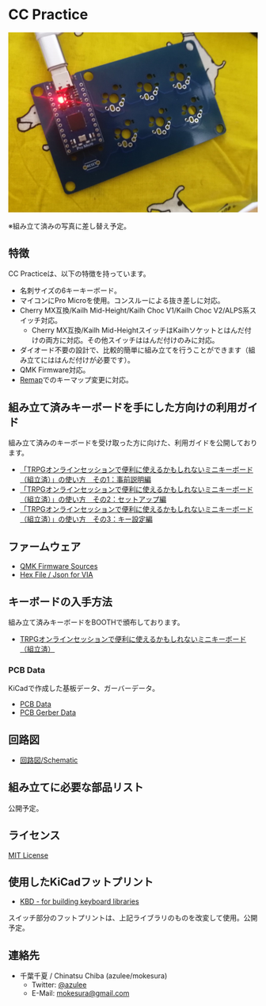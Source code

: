 # CC Practice

![CC Practice](https://github.com/mokesura/cc_practice/blob/main/img/cc-practice_pcb-photo.jpg?raw=true)

※組み立て済みの写真に差し替え予定。

## 特徴
CC Practiceは、以下の特徴を持っています。

- 名刺サイズの6キーキーボード。
- マイコンにPro Microを使用。コンスルーによる抜き差しに対応。
- Cherry MX互換/Kailh Mid-Height/Kailh Choc V1/Kailh Choc V2/ALPS系スイッチ対応。
  - Cherry MX互換/Kailh Mid-HeightスイッチはKailhソケットとはんだ付けの両方に対応。その他スイッチははんだ付けのみに対応。
- ダイオード不要の設計で、比較的簡単に組み立てを行うことができます（組み立てにははんだ付けが必要です）。
- QMK Firmware対応。
- [Remap](https://remap-keys.app)でのキーマップ変更に対応。

## 組み立て済みキーボードを手にした方向けの利用ガイド
組み立て済みのキーボードを受け取った方に向けた、利用ガイドを公開しております。

- [「TRPGオンラインセッションで便利に使えるかもしれないミニキーボード（組立済）」の使い方　その1：事前説明編](https://note.com/azulee/n/n4eed2e0b9e5f)
- [「TRPGオンラインセッションで便利に使えるかもしれないミニキーボード（組立済）」の使い方　その2：セットアップ編
](https://note.com/azulee/n/n12c354e7c35d) 
- [「TRPGオンラインセッションで便利に使えるかもしれないミニキーボード（組立済）」の使い方　その3：キー設定編](https://note.com/azulee/n/n925a49817ccf) 

## ファームウェア

- [QMK Firmware Sources](https://github.com/mokesura/qmk_firmware/tree/mokesura/cc_practice/keyboards/mokesura/cc_practice)
- [Hex File / Json for VIA](https://github.com/mokesura/cc_practice/tree/main/firmware)

## キーボードの入手方法
組み立て済みキーボードをBOOTHで頒布しております。

- [TRPGオンラインセッションで便利に使えるかもしれないミニキーボード（組立済）](https://azulee.booth.pm/items/4087407) 

### PCB Data
KiCadで作成した基板データ、ガーバーデータ。

- [PCB Data](https://github.com/mokesura/cc_practice/tree/main/pcb) 
- [PCB Gerber Data](https://github.com/mokesura/cc_practice/tree/main/pcb-gerber) 

## 回路図
- [回路図/Schematic](https://github.com/mokesura/cc_practice/blob/main/pcb/cc-practice_Schematic.pdf)

## 組み立てに必要な部品リスト
公開予定。

## ライセンス
[MIT License](https://github.com/mokesura/cc_practice/blob/main/LICENSE)

## 使用したKiCadフットプリント
- [KBD - for building keyboard libraries](https://github.com/foostan/kbd) 

スイッチ部分のフットプリントは、上記ライブラリのものを改変して使用。公開予定。

## 連絡先
- 千葉千夏 / Chinatsu Chiba (azulee/mokesura)
  - Twitter: [@azulee](https://twitter.com/azulee)
  - E-Mail: mokesura@gmail.com
